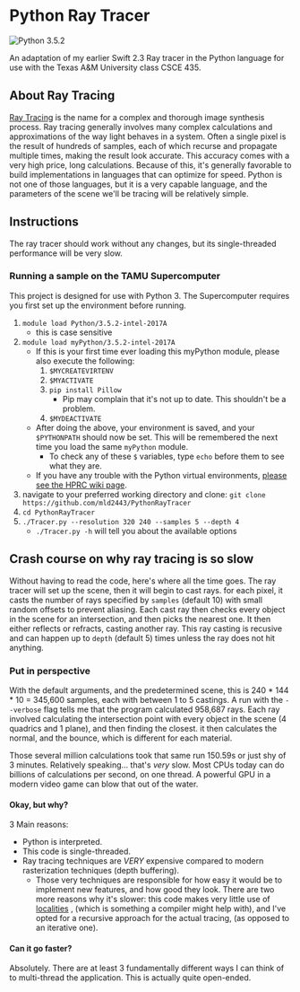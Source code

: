 # Python Ray Tracer
![Python 3.5.2](https://img.shields.io/badge/Python-3.5.2-brightgreen.svg)

An adaptation of my earlier Swift 2.3 Ray tracer in the Python language for use with the Texas A&M University class CSCE 435.

## About Ray Tracing
[Ray Tracing](https://en.wikipedia.org/wiki/Ray_tracing_(graphics)) is the name for a complex and thorough image synthesis process. Ray tracing generally involves many complex calculations and approximations of the way light behaves in a system. Often a single pixel is the result of hundreds of samples, each of which recurse and propagate multiple times, making the result look accurate. This accuracy comes with a very high price, long calculations. Because of this, it's generally favorable to build implementations in languages that can optimize for speed. Python is not one of those languages, but it is a very capable language, and the parameters of the scene we'll be tracing will be relatively simple.

## Instructions
The ray tracer should work without any changes, but its single-threaded performance will be very slow.

### Running a sample on the TAMU Supercomputer
This project is designed for use with Python 3. The Supercomputer requires you first set up the environment before running.

1. `module load Python/3.5.2-intel-2017A`
   - this is case sensitive
2. `module load myPython/3.5.2-intel-2017A`
   - If this is your first time ever loading this myPython module, please also execute the following:
      1. `$MYCREATEVIRTENV`
      2. `$MYACTIVATE`
      3. `pip install Pillow`
         - Pip may complain that it's not up to date. This shouldn't be a problem.
      4. `$MYDEACTIVATE`
   - After doing the above, your environment is saved, and your `$PYTHONPATH` should now be set. This will be remembered the next time you load the same `myPython` module.
      - To check any of these `$` variables, type `echo` before them to see what they are.
   - If you have any trouble with the Python virtual environments, [please see the HPRC wiki page](https://hprc.tamu.edu/wiki/index.php/SW:Python#User_installed_using_virtual_environments).
3. navigate to your preferred working directory and clone: `git clone https://github.com/mld2443/PythonRayTracer`
4. `cd PythonRayTracer`
5. `./Tracer.py --resolution 320 240 --samples 5 --depth 4`
   - `./Tracer.py -h` will tell you about the available options

## Crash course on why ray tracing is so slow
Without having to read the code, here's where all the time goes. The ray tracer will set up the scene, then it will begin to cast rays. for each pixel, it casts the number of rays specified by `samples` (default 10) with small random offsets to prevent aliasing. Each cast ray then checks every object in the scene for an intersection, and then picks the nearest one. It then either reflects or refracts, casting another ray. This ray casting is recusive and can happen up to `depth` (default 5) times unless the ray does not hit anything.

### Put in perspective
With the default arguments, and the predetermined scene, this is 240 * 144 * 10 = 345,600 samples, each with between 1 to 5 castings. A run with the `--verbose` flag tells me that the program calculated 958,687 rays. Each ray involved calculating the intersection point with every object in the scene (4 quadrics and 1 plane), and then finding the closest. it then calculates the normal, and the bounce, which is different for each material.

Those several million calculations took that same run 150.59s or just shy of 3 minutes. Relatively speaking... that's *very* slow. Most CPUs today can do billions of calculations per second, on one thread. A powerful GPU in a modern video game can blow that out of the water.

#### Okay, but why?
3 Main reasons:
* Python is interpreted.
* This code is single-threaded.
* Ray tracing techniques are *VERY* expensive compared to modern rasterization techniques (depth buffering).
  * Those very techniques are responsible for how easy it would be to implement new features, and how good they look.
There are two more reasons why it's slower: this code makes very little use of [localities](https://en.wikipedia.org/wiki/Locality_of_reference) , (which is something a compiler might help with), and I've opted for a recursive approach for the actual tracing, (as opposed to an iterative one).

#### Can it go faster?
Absolutely. There are at least 3 fundamentally different ways I can think of to multi-thread the application. This is actually quite open-ended.
